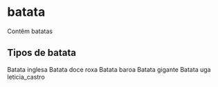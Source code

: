 # batata
Contêm batatas



## Tipos de batata
Batata inglesa
Batata doce roxa
Batata baroa
Batata gigante
Batata uga
leticia_castro